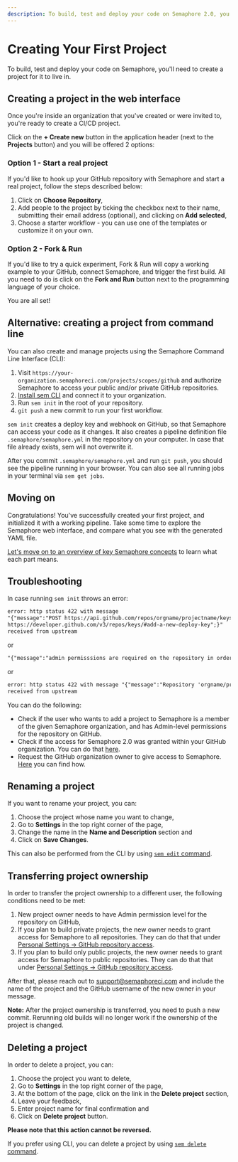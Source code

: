 ```yaml
---
description: To build, test and deploy your code on Semaphore 2.0, you'll need to create a project for it to live in. This guide will show you how to do that.
---
```


# Creating Your First Project

To build, test and deploy your code on Semaphore, you'll need to
create a project for it to live in.

## Creating a project in the web interface

Once you're inside an organization that you've created or were invited to,
you're ready to create a CI/CD project.

Click on the **+ Create new** button in the application header (next to the **Projects** button) and you will be offered 2 options:

### Option 1 - Start a real project 

If you'd like to hook up your GitHub repository with Semaphore and start a real project, follow the steps described below:

1. Click on **Choose Repository**,
2. Add people to the project by ticking the checkbox next to their name, submitting their email address (optional), and clicking on **Add selected**,
3. Choose a starter workflow - you can use one of the templates or customize it on 
your own.

### Option 2 - Fork & Run

If you'd like to try a quick experiment, Fork & Run will copy a working example to your GitHub, connect Semaphore, and trigger the first build. All you need to do is click on the **Fork and Run** button next to the programming language of your choice.

You are all set!

## Alternative: creating a project from command line

You can also create and manage projects using the Semaphore Command Line
Interface (CLI):

1. Visit `https://your-organization.semaphoreci.com/projects/scopes/github` and
authorize Semaphore to access your public and/or private GitHub repositories.
2. [Install sem CLI][install-cli] and connect it to your organization.
3. Run `sem init` in the root of your repository.
4. `git push` a new commit to run your first workflow.

`sem init` creates a deploy key and webhook on GitHub, so
that Semaphore can access your code as it changes. It also creates a pipeline
definition file `.semaphore/semaphore.yml` in the repository on your computer.
In case that file already exists, sem will not overwrite it.

After you commit `.semaphore/semaphore.yml` and run `git push`, you should see
the pipeline running in your browser. You can also see all running jobs in your
terminal via `sem get jobs`.

## Moving on

Congratulations! You've successfully created your first project,
and initialized it with a working pipeline.
Take some time to explore the Semaphore web interface, and compare what you
see with the generated YAML file.

[Let's move on to an overview of key Semaphore concepts][next] to learn what
each part means.

## Troubleshooting

In case running `sem init` throws an error:

``` txt
error: http status 422 with message
"{"message":"POST https://api.github.com/repos/orgname/projectname/keys: 404 - Not Found // See:
https://developer.github.com/v3/repos/keys/#add-a-new-deploy-key";}"
received from upstream
```

or

``` txt
"{"message":"admin permisssions are required on the repository in order to add the project to Semaphore"}"
```

or

``` txt
error: http status 422 with message "{"message":"Repository 'orgname/projectname' not found"}"
received from upstream
```

You can do the following:

- Check if the user who wants to add a project to Semaphore is a member of the
  given Semaphore organization, and has Admin-level permissions for the
  repository on GitHub.
- Check if the access for Semaphore 2.0 was granted within your GitHub
  organization. You can do that [here][github-connection].
- Request the GitHub organization owner to give access to Semaphore. [Here](https://help.github.com/en/articles/requesting-organization-approval-for-oauth-apps) you can find how.

[next]: https://docs.semaphoreci.com/guided-tour/concepts/
[install-cli]: https://docs.semaphoreci.com/reference/sem-command-line-tool/
[github-connection]: https://github.com/settings/connections/applications/328c742132e5407abd7d

## Renaming a project

If you want to rename your project, you can:

1. Choose the project whose name you want to change,
2. Go to **Settings** in the top right corner of the page,
3. Change the name in the **Name and Description** section and
4. Click on **Save Changes**.

This can also be performed from the CLI by using [`sem edit` command](https://docs.semaphoreci.com/reference/sem-command-line-tool/#sem-edit-examples).

## Transferring project ownership

In order to transfer the project ownership to a different user, the following 
conditions need to be met:

1. New project owner needs to have Admin permission level for the repository on GitHub,
2. If you plan to build private projects, the new owner needs to grant access 
for Semaphore to all repositories. They can do that that under [Personal Settings -> GitHub repository access](https://me.semaphoreci.com/account).
3. If you plan to build only public projects, the new owner needs to grant access for 
Semaphore to public repositories. They can do that that under [Personal Settings -> GitHub repository access](https://me.semaphoreci.com/account). 

After that, please reach out to [support@semaphoreci.com](mailto:support@semaphoreci.com)
and include the name of the project and the GitHub username of the new owner in your message.

**Note:** After the project ownership is transferred, you need to push a new commit. 
Rerunning old builds will no longer work if the ownership of the project is changed.

## Deleting a project

In order to delete a project, you can:

1. Choose the project you want to delete,
2. Go to **Settings** in the top right corner of the page,
3. At the bottom of the page, click on the link in the **Delete project** section,
4. Leave your feedback,
5. Enter project name for final confirmation and
5. Click on **Delete project** button.

**Please note that this action cannot be reversed.**

If you prefer using CLI, you can delete a project by using [`sem delete` command](https://docs.semaphoreci.com/reference/sem-command-line-tool/#sem-delete-example).
